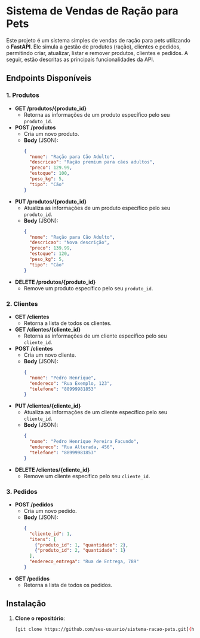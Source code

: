 # Sistema de Vendas de Ração para Pets

Este projeto é um sistema simples de vendas de ração para pets utilizando o **FastAPI**. Ele simula a gestão de produtos (ração), clientes e pedidos, permitindo criar, atualizar, listar e remover produtos, clientes e pedidos. A seguir, estão descritas as principais funcionalidades da API.

## Endpoints Disponíveis

### 1. Produtos
- **GET /produtos/{produto_id}**
  - Retorna as informações de um produto específico pelo seu `produto_id`.
- **POST /produtos**
  - Cria um novo produto.
  - **Body** (JSON):
    ```json
    {
      "nome": "Ração para Cão Adulto",
      "descricao": "Ração premium para cães adultos",
      "preco": 129.99,
      "estoque": 100,
      "peso_kg": 5,
      "tipo": "Cão"
    }
    ```
- **PUT /produtos/{produto_id}**
  - Atualiza as informações de um produto específico pelo seu `produto_id`.
  - **Body** (JSON):
    ```json
    {
      "nome": "Ração para Cão Adulto",
      "descricao": "Nova descrição",
      "preco": 139.99,
      "estoque": 120,
      "peso_kg": 5,
      "tipo": "Cão"
    }
    ```
- **DELETE /produtos/{produto_id}**
  - Remove um produto específico pelo seu `produto_id`.

### 2. Clientes
- **GET /clientes**
  - Retorna a lista de todos os clientes.
- **GET /clientes/{cliente_id}**
  - Retorna as informações de um cliente específico pelo seu `cliente_id`.
- **POST /clientes**
  - Cria um novo cliente.
  - **Body** (JSON):
    ```json
    {
      "nome": "Pedro Henrique",
      "endereco": "Rua Exemplo, 123",
      "telefone": "88999981853"
    }
    ```
- **PUT /clientes/{cliente_id}**
  - Atualiza as informações de um cliente específico pelo seu `cliente_id`.
  - **Body** (JSON):
    ```json
    {
      "nome": "Pedro Henrique Pereira Facundo",
      "endereco": "Rua Alterada, 456",
      "telefone": "88999981853"
    }
    ```
- **DELETE /clientes/{cliente_id}**
  - Remove um cliente específico pelo seu `cliente_id`.

### 3. Pedidos
- **POST /pedidos**
  - Cria um novo pedido.
  - **Body** (JSON):
    ```json
    {
      "cliente_id": 1,
      "itens": [
        {"produto_id": 1, "quantidade": 2},
        {"produto_id": 2, "quantidade": 1}
      ],
      "endereco_entrega": "Rua de Entrega, 789"
    }
    ```
- **GET /pedidos**
  - Retorna a lista de todos os pedidos.

## Instalação

1. **Clone o repositório**:
   ```bash
   [git clone https://github.com/seu-usuario/sistema-racao-pets.git](https://github.com/Pedororo/FastAPI-Atividades)
